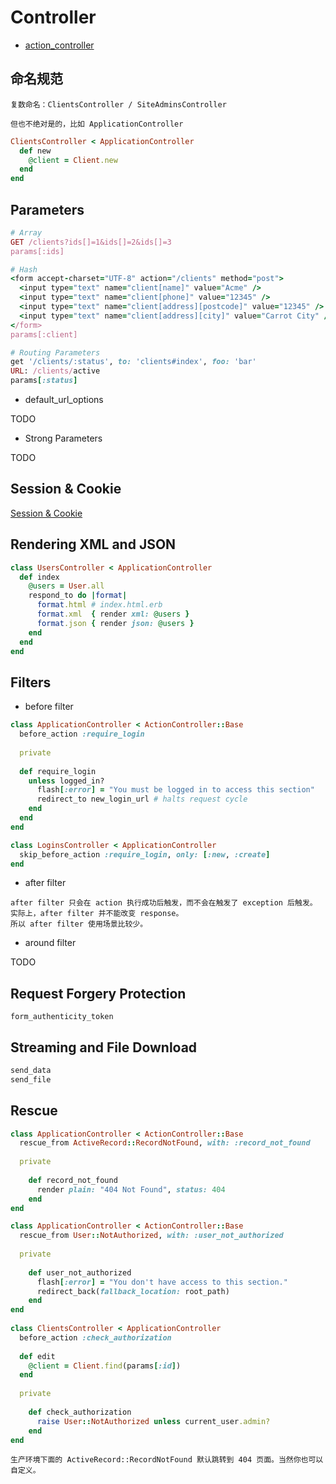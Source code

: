 # Controller

- [action_controller](https://guides.rubyonrails.org/action_controller_overview.html)

## 命名规范

```
复数命名：ClientsController / SiteAdminsController

但也不绝对是的，比如 ApplicationController
```

```ruby
ClientsController < ApplicationController
  def new
    @client = Client.new
  end
end
```

## Parameters

```ruby
# Array
GET /clients?ids[]=1&ids[]=2&ids[]=3
params[:ids]
```

```ruby
# Hash
<form accept-charset="UTF-8" action="/clients" method="post">
  <input type="text" name="client[name]" value="Acme" />
  <input type="text" name="client[phone]" value="12345" />
  <input type="text" name="client[address][postcode]" value="12345" />
  <input type="text" name="client[address][city]" value="Carrot City" />
</form>
params[:client]
```

```ruby
# Routing Parameters
get '/clients/:status', to: 'clients#index', foo: 'bar'
URL: /clients/active
params[:status]
```

- default_url_options

TODO

- Strong Parameters

TODO

## Session & Cookie

[Session & Cookie](session_cookie.md)

## Rendering XML and JSON

```ruby
class UsersController < ApplicationController
  def index
    @users = User.all
    respond_to do |format|
      format.html # index.html.erb
      format.xml  { render xml: @users }
      format.json { render json: @users }
    end
  end
end
```

## Filters

- before filter

```ruby
class ApplicationController < ActionController::Base
  before_action :require_login
 
  private
 
  def require_login
    unless logged_in?
      flash[:error] = "You must be logged in to access this section"
      redirect_to new_login_url # halts request cycle
    end
  end
end

class LoginsController < ApplicationController
  skip_before_action :require_login, only: [:new, :create]
end
```

- after filter

```
after filter 只会在 action 执行成功后触发，而不会在触发了 exception 后触发。
实际上，after filter 并不能改变 response。
所以 after filter 使用场景比较少。
```

- around filter

TODO

## Request Forgery Protection

```
form_authenticity_token
```

## Streaming and File Download

```ruby
send_data
send_file
```

## Rescue

```ruby
class ApplicationController < ActionController::Base
  rescue_from ActiveRecord::RecordNotFound, with: :record_not_found
 
  private
 
    def record_not_found
      render plain: "404 Not Found", status: 404
    end
end
```

```ruby
class ApplicationController < ActionController::Base
  rescue_from User::NotAuthorized, with: :user_not_authorized
 
  private
 
    def user_not_authorized
      flash[:error] = "You don't have access to this section."
      redirect_back(fallback_location: root_path)
    end
end
 
class ClientsController < ApplicationController
  before_action :check_authorization
 
  def edit
    @client = Client.find(params[:id])
  end
 
  private
 
    def check_authorization
      raise User::NotAuthorized unless current_user.admin?
    end
end
```

```
生产环境下面的 ActiveRecord::RecordNotFound 默认跳转到 404 页面。当然你也可以自定义。
```
